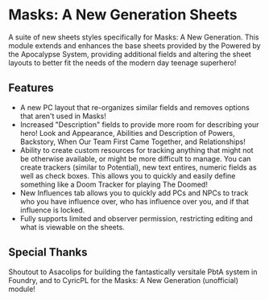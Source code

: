 # Masks: A New Generation Sheets

A suite of new sheets styles specifically for Masks: A New Generation.  This module extends and enhances the base sheets provided by the Powered by the Apocalypse System, providing additional fields and altering the sheet layouts to better fit the needs of the modern day teenage superhero!

## Features

- A new PC layout that re-organizes similar fields and removes options that aren't used in Masks!
- Increased "Description" fields to provide more room for describing your hero!  Look and Appearance, Abilities and Description of Powers, Backstory, When Our Team First Came Together, and Relationships!
- Ability to create custom resources for tracking anything that might not be otherwise available, or might be more difficult to manage.  You can create trackers (similar to Potential), new text entires, numeric fields as well as check boxes.  This allows you to quickly and easily define something like a Doom Tracker for playing The Doomed!
- New Influences tab allows you to quickly add PCs and NPCs to track who you have influence over, who has influence over you, and if that influence is locked.
- Fully supports limited and observer permission, restricting editing and what is viewable on the sheets.

## Special Thanks
Shoutout to Asacolips for building the fantastically versitale PbtA system in Foundry, and to CyricPL for the Masks: A New Generation (unofficial) module!